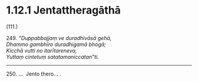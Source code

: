# 1.12.1 Jentattheragāthā

(111.)

249\. _“Duppabbajjaṃ ve duradhivāsā gehā,_  
_Dhammo gambhīro duradhigamā bhogā;_  
_Kicchā vutti no itarītareneva,_  
_Yuttaṃ cintetuṃ satatamaniccatan”ti._  

---

250\. …  Jento thero… .
